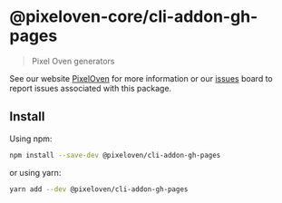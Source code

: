 # @pixeloven-core/cli-addon-gh-pages

> Pixel Oven generators

See our website [PixelOven](https://www.pixeloven.com/) for more information or our [issues](https://github.com/pixeloven/pixeloven/issues) board to report issues associated with this package.

## Install

Using npm:

```sh
npm install --save-dev @pixeloven/cli-addon-gh-pages
```

or using yarn:

```sh
yarn add --dev @pixeloven/cli-addon-gh-pages
```
